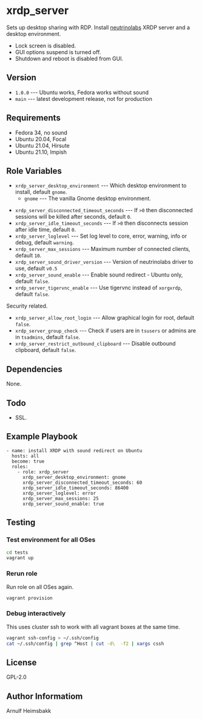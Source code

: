 # xrdp_server

Sets up desktop sharing with RDP. Install [neutrinolabs](https://github.com/neutrinolabs) XRDP server and a desktop environment.

* Lock screen is disabled.
* GUI options suspend is turned off.
* Shutdown and reboot is disabled from GUI.

## Version

* `1.0.0` --- Ubuntu works, Fedora works without sound
* `main` --- latest development release, not for production

## Requirements

* Fedora 34, no sound
* Ubuntu 20.04, Focal
* Ubuntu 21.04, Hirsute
* Ubuntu 21.10, Impish

## Role Variables

* `xrdp_server_desktop_environment` --- Which desktop environment to install, default `gnome`.
    * `gnome` --- The vanilla Gnome desktop environment.
<!---
* `xrdp_server_xrdp_source_build` --- Build xrdp from source, default `false`.
* `xrdp_server_xrdp_source_version` --- Version of source to use, default `v0.9.16`.
* `xrdp_server_xrdp_xorgxrdp_source_version` --- Version of source to use, default `v0.2.16`.
-->
* `xrdp_server_disconnected_timeout_seconds` --- If `>0` then disconnected sessions will be killed after seconds, default `0`.
* `xrdp_server_idle_timeout_seconds` --- If `>0` then disconnects session after idle time, default `0`.
* `xrdp_server_loglevel` --- Set log level to core, error, warning, info or debug, default `warning`.
* `xrdp_server_max_sessions` --- Maximum number of connected clients, default `10`.
* `xrdp_server_sound_driver_version` --- Version of neutrinolabs driver to use, default `v0.5`
* `xrdp_server_sound_enable` --- Enable sound redirect - Ubuntu only, default `false`.
* `xrdp_server_tigervnc_enable` --- Use tigervnc instead of `xorgxrdp`, default `false`.

Security related.

* `xrdp_server_allow_root_login` --- Allow graphical login for root, default `false`.
* `xrdp_server_group_check` --- Check if users are in `tsusers` or admins are in `tsadmins`, default `false`.
* `xrdp_server_restrict_outbound_clipboard` --- Disable outbound clipboard, default `false`.

## Dependencies

None.

## Todo

* SSL.

## Example Playbook

    - name: install XRDP with sound redirect on Ubuntu
      hosts: all
      become: true
      roles:
        - role: xrdp_server
          xrdp_server_desktop_environment: gnome
          xrdp_server_disconnected_timeout_seconds: 60
          xrdp_server_idle_timeout_seconds: 86400
          xrdp_server_loglevel: error
          xrdp_server_max_sessions: 25
          xrdp_server_sound_enable: true

## Testing

### Test environment for all OSes

```bash
cd tests
vagrant up
```

### Rerun role

Run role on all OSes again.

```bash
vagrant provision
```

### Debug interactively

This uses cluster ssh to work with all vagrant boxes at the same time.

```bash
vagrant ssh-config > ~/.ssh/config
cat ~/.ssh/config | grep ^Host | cut -d\  -f2 | xargs cssh
```

## License

GPL-2.0

## Author Informatiom

Arnulf Heimsbakk

<!---
vim: set spell spelllang=en:
-->
